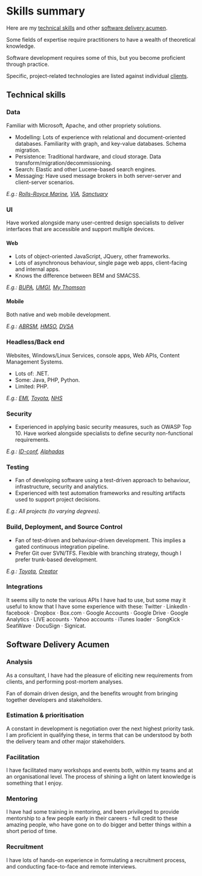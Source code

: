 # Skills summary

Here are my [technical skills](#technical-skills) and other [software delivery acumen](#software-delivery-acumen).

Some fields of expertise require practitioners to have a wealth of theoretical knowledge.

Software development requires some of this, but you become proficient through practice.

Specific, project-related technologies are listed against individual [clients](client-list).

## Technical skills

### Data

Familiar with Microsoft, Apache, and other propriety solutions.

- Modelling: Lots of experience with relational and document-oriented databases. Familiarity with graph, and key-value databases. Schema migration.
- Persistence: Traditional hardware, and cloud storage. Data transform/migration/decommissioning.
- Search: Elastic and other Lucene-based search engines.
- Messaging: Have used message brokers in both server-server and client-server scenarios.

_E.g.: [Rolls-Royce Marine](clients/rrm), [VIA](clients/emi), [Sanctuary](clients/umgi#sanctuary-records-acquisition)_

### UI

Have worked alongside many user-centred design specialists to deliver interfaces that are accessible and support multiple devices.

#### Web

- Lots of object-oriented JavaScript, JQuery, other frameworks.
- Lots of asynchronous behaviour, single page web apps, client-facing and internal apps.
- Knows the difference between BEM and SMACSS.

_E.g.: [BUPA](clients/bupa), [UMGI](clients/umgi), [My Thomson](clients/creator#mythomson-facebook-app)_

#### Mobile

Both native and web mobile development.

_E.g.: [ABRSM](clients/abrsm), [HMSO](clients/hmso), [DVSA](clients/dvsa)_

### Headless/Back end

Websites, Windows/Linux Services, console apps, Web APIs, Content Management Systems.

- Lots of: .NET.
- Some: Java, PHP, Python.
- Limited: PHP.

_E.g.: [EMI](clients/emi), [Toyota](clients/tfs), [NHS](clients/nhsbsa)_

### Security

- Experienced in applying basic security measures, such as OWASP Top 10. Have worked alongside specialists to define security non-functional requirements.

_E.g.: [ID-conf](clients/id-conf), [Alphadas](clients/alphadas)_

### Testing

- Fan of developing software using a test-driven approach to behaviour, infrastructure, security and analytics.
- Experienced with test automation frameworks and resulting artifacts used to support project decisions.

_E.g.: All projects (to varying degrees)._

### Build, Deployment, and Source Control

- Fan of test-driven and behaviour-driven development. This implies a gated continuous integration pipeline.
- Prefer Git over SVN/TFS.  Flexible with branching strategy, though I prefer trunk-based development.

_E.g.: [Toyota](clients/tfs), [Creator](clients/creator)_

### Integrations

It seems silly to note the various APIs I have had to use, but some may it useful to know that I have some experience with these: Twitter · LinkedIn · facebook · Dropbox · Box.com · Google Accounts · Google Drive · Google Analytics · LIVE accounts · Yahoo accounts · iTunes loader · SongKick · SeatWave · DocuSign · Signicat.

## Software Delivery Acumen

### Analysis

As a consultant, I have had the pleasure of eliciting new requirements from clients, and performing post-mortem analyses.

Fan of domain driven design, and the benefits wrought from bringing together developers and stakeholders.

### Estimation & prioritisation

A constant in development is negotiation over the next highest priority task.  I am proficient in qualifying these, in terms that can be understood by both the delivery team and other major stakeholders.

### Facilitation

I have facilitated many workshops and events both, within my teams and at an organisational level.  The process of shining a light on latent knowledge is something that I enjoy.

### Mentoring

I have had some training in mentoring, and been privileged to provide mentorship to a few people early in their careers - full credit to these amazing people, who have gone on to do bigger and better things within a short period of time.

### Recruitment

I have lots of hands-on experience in formulating a recruitment process, and conducting face-to-face and remote interviews.
